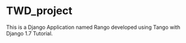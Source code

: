 # TWD_project

This is a Django Application named Rango developed using Tango with Django 1.7 Tutorial.
